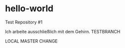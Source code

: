 # hello-world
Test Repository #1

Ich arbeite ausschließlich mit dem Gehirn.
TESTBRANCH

LOCAL MASTER CHANGE
